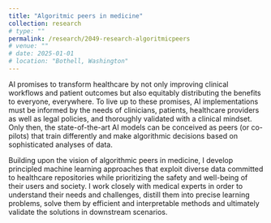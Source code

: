 ```yaml
---
title: "Algoritmic peers in medicine"
collection: research
# type: ""
permalink: /research/2049-research-algoritmicpeers
# venue: ""
# date: 2025-01-01
# location: "Bothell, Washington"
---
```


AI promises to transform healthcare by not only improving clinical workflows and patient outcomes but also equitably distributing the benefits to everyone, everywhere. To live up to these promises, AI implementations must be informed by the needs of clinicians, patients, healthcare providers as well as legal policies, and thoroughly validated with a clinical mindset. Only then, the state-of-the-art AI models can be conceived as peers (or co-pilots) that train differently and make algorithmic decisions based on sophisticated analyses of data. 

Building upon the vision of algorithmic peers in medicine, I develop principled machine learning approaches that exploit diverse data committed to healthcare repositories while prioritizing the safety and well-being of their users and society. I work closely with medical experts in order to understand their needs and challenges, distill them into precise learning problems, solve them by efficient and interpretable methods and ultimately validate the solutions in downstream scenarios. 
